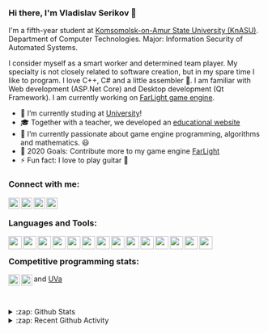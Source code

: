 ### Hi there, I'm Vladislav Serikov 👋

I'm a fifth-year student at [Komsomolsk-on-Amur State University (KnASU)][university]. Department of Computer Technologies. Major: Information Security of Automated Systems.

I consider myself as a smart worker and determined team player. My specialty is not closely related to software creation, but in my spare time I like to program. I love C++, C# and a little assembler 🤣. I am familiar with Web development (ASP.Net Core) and Desktop development (Qt Framework). I am currently working on [FarLight game engine][farlight].

- 🔭 I’m currently studing at [University][university]!
- 🎓 Together with a teacher, we developed an [educational website][educationctf]
- 🌱 I’m currently passionate about game engine programming, algorithms and mathematics. 😃
- 🥅 2020 Goals: Contribute more to my game engine [FarLight][farlight]
- ⚡ Fun fact: I love to play guitar 🎸

### Connect with me:

[<img align="left" width="22px" src="https://cdn.jsdelivr.net/npm/simple-icons@v3/icons/linkedin.svg" />][linkedin]
[<img align="left" width="22px" src="https://cdn.jsdelivr.net/npm/simple-icons@v3/icons/telegram.svg" />][telegram]
[<img align="left" width="22px" src="https://cdn.jsdelivr.net/npm/simple-icons@v3/icons/whatsapp.svg" />][whatsapp]
[<img align="left" width="22px" src="https://cdn.jsdelivr.net/npm/simple-icons@v3/icons/mail-dot-ru.svg" />][mailru]

<br />

### Languages and Tools:

<img align="left" width="26px" src="https://cdn.jsdelivr.net/npm/simple-icons@v3/icons/visualstudio.svg" />
<img align="left" width="26px" src="https://cdn.jsdelivr.net/npm/simple-icons@v3/icons/visualstudiocode.svg" />
<img align="left" width="26px" src="https://cdn.jsdelivr.net/npm/simple-icons@v3/icons/cplusplus.svg" />
<img align="left" width="26px" src="https://cdn.jsdelivr.net/npm/simple-icons@v3/icons/csharp.svg" />
<img align="left" width="26px" src="https://cdn.jsdelivr.net/npm/simple-icons@v3/icons/unity.svg" />
<img align="left" width="26px" src="https://cdn.jsdelivr.net/npm/simple-icons@v3/icons/microsoftsqlserver.svg" />
<img align="left" width="26px" src="https://cdn.jsdelivr.net/npm/simple-icons@v3/icons/opengl.svg" />
<img align="left" width="26px" src="https://cdn.jsdelivr.net/npm/simple-icons@v3/icons/git.svg" />
<img align="left" width="26px" src="https://cdn.jsdelivr.net/npm/simple-icons@v3/icons/github.svg" />
<img align="left" width="26px" src="https://cdn.jsdelivr.net/npm/simple-icons@v3/icons/gitlab.svg" />
<img align="left" width="26px" src="https://cdn.jsdelivr.net/npm/simple-icons@v3/icons/windows.svg" />
<img align="left" width="26px" src="https://cdn.jsdelivr.net/npm/simple-icons@v3/icons/linux.svg" />
<img align="left" width="26px" src="https://cdn.jsdelivr.net/npm/simple-icons@v3/icons/trello.svg" />
<img align="left" width="26px" src="https://cdn.jsdelivr.net/npm/simple-icons@v3/icons/jira.svg" />

<br />

### Competitive programming stats:

[<img align="left" width="22px" src="https://cdn.jsdelivr.net/npm/simple-icons@v3/icons/leetcode.svg" />][leetcode]
[<img align="left" width="22px" src="https://cdn.jsdelivr.net/npm/simple-icons@v3/icons/codeforces.svg" />][codeforces]
and [UVa][uva]

<br />

<br />

<details>
  <summary>:zap: Github Stats</summary>

  ![NewBediver's github stats](https://github-readme-stats.codestackr.vercel.app/api?username=NewBediver&show_icons=true&hide_border=true&theme=radical)

</details>

<details>
  <summary>:zap: Recent Github Activity</summary>
  
<!--START_SECTION:activity-->
<!--END_SECTION:activity-->

</details>

[university]: https://knastu.ru

[educationctf]: http://educationctf.ru:8080
[farlight]: https://github.com/NewBediver/FarLight

[linkedin]: https://www.linkedin.com/in/vladislav-serikov-29391b170
[telegram]: https://teleg.run/NewBediver
[whatsapp]: https://wa.me/79147748903
[mailru]: mailto:serikov_v1999@mail.ru

[codeforces]: https://codeforces.com/profile/Bediver
[leetcode]: https://leetcode.com/bediver
[uva]: https://uhunt.onlinejudge.org/id/1106608
